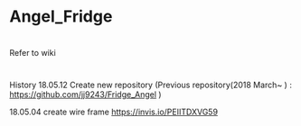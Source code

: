 # Angel_Fridge
#
Refer to wiki
#
History
18.05.12 Create new repository
(Previous repository(2018 March~ ) : https://github.com/jj9243/Fridge_Angel )

18.05.04 create wire frame https://invis.io/PEIITDXVG59

